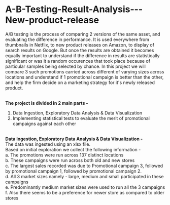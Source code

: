 # A-B-Testing-Result-Analysis---New-product-release

A/B testing is the process of comparing 2 versions of the same asset, and evaluating the difference in performance. It is used everywhere from thumbnails in Netflix, to new product releases on Amazon, to display of search results on Google. But once the results are obtained it becomes equally important to understand if the difference in results are statistically significant or was it a random occurences that took place because of particular samples being selected by chance. In this project we will compare 3 such promotions carried across different of varying sizes across locations and understand if 1 promotional campaign is better than the other, and help the firm decide on a marketing strategy for it's newly released product.<br><br>

<b>The project is divided in 2 main parts -</b><br>
1. Data Ingestion, Exploratory Data Analysis & Data Visualization
2. Implementing statistical tests to evaluate the merit of promotional campaigns against each other
<br><br>

<b>Data Ingestion, Exploratory Data Analysis & Data Visualization -</b><br>
The data was ingested using an xlsx file.<br>
Based on initial exploration we collect the following information -<br>
a. The promotions were run across 137 distinct locations<br>
b. These campaigns were run across both old and new stores<br>
c. The largest sales recorded was due to Promotional campaign 3, followed by promotional campaign 1, followed by promotional campaign 2.<br>
d. All 3 market sizes namely - large, medium and small participated in these campaigns<br>
e. Predominantly medium market sizes were used to run all the 3 campaigns<br>
f. Also there seems to be a preference for newer store as compared to older stores<br>

